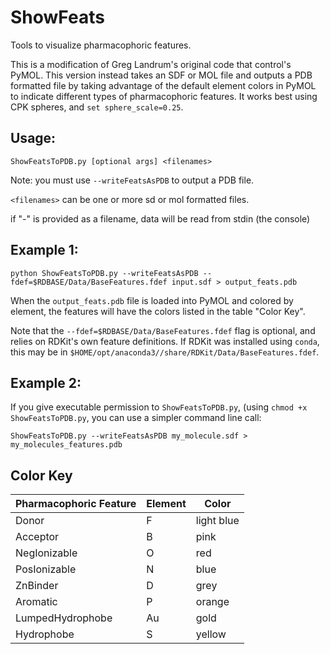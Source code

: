 # ShowFeats
Tools to visualize pharmacophoric features.

This is a modification of Greg Landrum's original code that control's PyMOL. This version instead takes an SDF or MOL file and outputs a PDB formatted file by taking advantage of the default element colors in PyMOL to indicate different types of pharmacophoric features. It works best using CPK spheres, and ``set sphere_scale=0.25``.

## Usage:
``ShowFeatsToPDB.py [optional args] <filenames>``

Note: you must use ``--writeFeatsAsPDB`` to output a PDB file.

``<filenames>`` can be one or more sd or mol formatted files.

if "-" is provided as a filename, data will be read from stdin (the console)

## Example 1:
``python ShowFeatsToPDB.py --writeFeatsAsPDB --fdef=$RDBASE/Data/BaseFeatures.fdef input.sdf > output_feats.pdb``

 When the ``output_feats.pdb`` file is loaded into PyMOL and colored by element, the features will have the colors listed in the table "Color Key".
 
 Note that the ``--fdef=$RDBASE/Data/BaseFeatures.fdef`` flag is optional, and relies on RDKit's own feature definitions. If RDKit was installed using ``conda``, this may be in ``$HOME/opt/anaconda3//share/RDKit/Data/BaseFeatures.fdef``.

## Example 2:
If you give executable permission to ``ShowFeatsToPDB.py``, (using ``chmod +x ShowFeatsToPDB.py``, you can use a simpler command line call:

``ShowFeatsToPDB.py --writeFeatsAsPDB my_molecule.sdf > my_molecules_features.pdb``

## Color Key

|Pharmacophoric Feature |Element |Color  |
|-----------------|--------|-----------|
|Donor            |   F    |light blue |
|Acceptor         |   B    |pink       |
|NegIonizable     |   O    |red        |
|PosIonizable     |   N    |blue       |
|ZnBinder         |   D    |grey       |
|Aromatic         |   P    |orange     |
|LumpedHydrophobe |   Au   |gold       |
|Hydrophobe       |   S    |yellow     |

